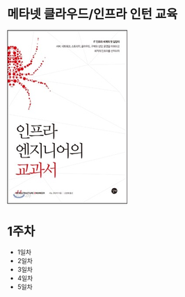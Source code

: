 # 메타넷 클라우드/인프라 인턴 교육

![인프라 엔지니어교과서](images/인프라엔지니어교과서.jpg)

<h1>1주차</h1>
<ul>
  <li>1일차</li>
  <li>2일차</li>
  <li>3일차</li>
  <li>4일차</li>
  <li>5일차</li>
</ul>
